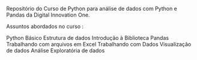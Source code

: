 Repositório do Curso de Python para análise de dados com Python e Pandas da Digital Innovation One.

Assuntos abordados no curso :

Python Básico
Estrutura de dados
Introdução à Biblioteca Pandas
Trabalhando com arquivos em Excel
Trabalhando com Dados
Visualização de dados
Análise Exploratória de dados
